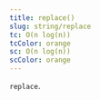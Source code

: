 ```yaml
---
title: replace()
slug: string/replace
tc: O(n log(n))
tcColor: orange
sc: O(n log(n))
scColor: orange
---
```

`replace`.